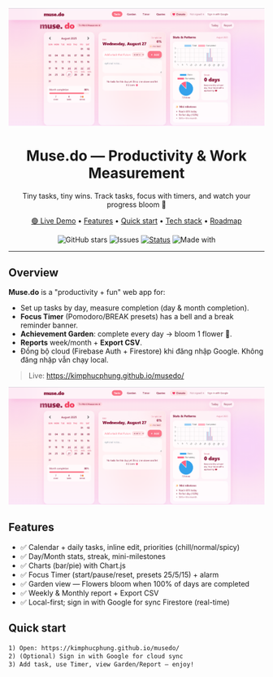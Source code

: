 <p align="center">
  <img src="Asset/Home%20Page.png" alt="Muse.do cover" width="720">
</p>

<h1 align="center">Muse.do — Productivity & Work Measurement</h1>

<p align="center">
  Tiny tasks, tiny wins. Track tasks, focus with timers, and watch your progress bloom 🌸
</p>

<p align="center">
  <a href="https://kimphucphung.github.io/musedo/">🟢 Live Demo</a> •
  <a href="#features">Features</a> •
  <a href="#quick-start">Quick start</a> •
  <a href="#tech-stack">Tech stack</a> •
  <a href="#roadmap">Roadmap</a>
</p>

<p align="center">
  <img alt="GitHub stars" src="https://img.shields.io/github/stars/kimphucphung/musedo?style=flat">
  <img alt="Issues" src="https://img.shields.io/github/issues/kimphucphung/musedo">
  <a href="https://kimphucphung.github.io/musedo/"><img alt="Status" src="https://img.shields.io/badge/Live-GitHub%20Pages-brightgreen"></a>
  <img alt="Made with" src="https://img.shields.io/badge/Made%20with-HTML%20%7C%20Tailwind%20%7C%20Firebase-blue">
</p>

---

## Overview
**Muse.do** is a "productivity + fun" web app for:
- Set up tasks by day, measure completion (day & month completion).
- **Focus Timer** (Pomodoro/BREAK presets) has a bell and a break reminder banner.
- **Achievement Garden**: complete every day → bloom 1 flower 🌱.
- **Reports** week/month + **Export CSV**.
- Đồng bộ cloud (Firebase Auth + Firestore) khi đăng nhập Google. Không đăng nhập vẫn chạy local.

> Live: https://kimphucphung.github.io/musedo/

<p align="center">
  <img src="Asset/Home%20Page.png" alt="Muse.do Home" width="720">
</p>

## Features
- ✅ Calendar + daily tasks, inline edit, priorities (chill/normal/spicy)  
- ✅ Day/Month stats, streak, mini-milestones  
- ✅ Charts (bar/pie) with Chart.js  
- ✅ Focus Timer (start/pause/reset, presets 25/5/15) + alarm  
- ✅ Garden view — Flowers bloom when 100% of days are completed  
- ✅ Weekly & Monthly report + Export CSV  
- ✅ Local-first; sign in with Google for sync Firestore (real-time)

## Quick start
```text
1) Open: https://kimphucphung.github.io/musedo/
2) (Optional) Sign in with Google for cloud sync
3) Add task, use Timer, view Garden/Report — enjoy!
